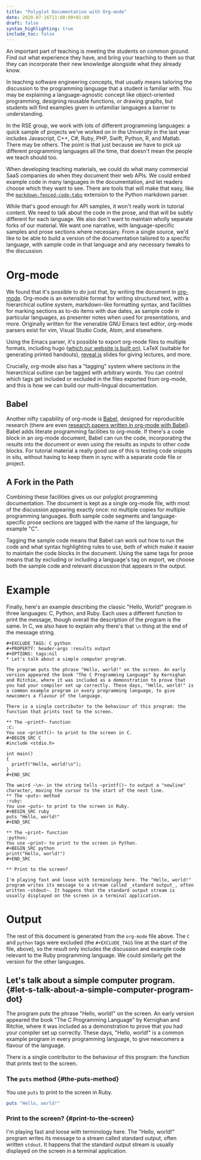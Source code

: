 ```yaml
---
title: "Polyglot Documentation with Org-mode"
date: 2020-07-16T11:00:00+01:00
draft: false
syntax_highlighting: true
include_toc: false
---
```


An important part of teaching is meeting the students on common ground. Find out what experience they have, and bring your teaching to them so that they can incorporate their new knowledge alongside what they already know.

In teaching software engineering concepts, that usually means tailoring the discussion to the programming language that a student is familiar with. You may be explaining a language-agnostic concept like object-oriented programming, designing reusable functions, or drawing graphs, but students will find examples given in unfamiliar languages a barrier to understanding.

In the RSE group, we work with lots of different programming languages: a quick sample of projects we've worked on in the University in the last year includes Javascript, C++, C#, Ruby, PHP, Swift, Python, R, and Matlab. There may be others. The point is that just because _we_ have to pick up different programming languages all the time, that doesn't mean the people we teach should too.

When developing teaching materials, we could do what many commercial SaaS companies do when they document their web APIs. We could embed example code in many languages in the documentation, and let readers choose which they want to see. There are tools that will make that easy, like the [`markdown-fenced-code-tabs`](https://yassir.dev/markdown-fenced-code-tabs/) extension to the Python markdown parser.

While that's good enough for API samples, it won't really work in tutorial content. We need to talk about the code in the prose, and that will be subtly different for each language. We also don't want to maintain wholly separate forks of our material. We want one narrative, with language-specific samples and prose sections where necessary. From a single source, we'd like to be able to build a version of the documentation tailored to a specific language, with sample code in that language and any necessary tweaks to the discussion.

# Org-mode

We found that it's possible to do just that, by writing the document in [org-mode](https://orgmode.org). Org-mode is an extensible format for writing structured text, with a hierarchical outline system, markdown-like formatting syntax, and facilities for marking sections as to-do items with due dates, as sample code in particular languages, as presenter notes when used for presentations, and more. Originally written for the venerable GNU Emacs text editor, org-mode parsers exist for vim, Visual Studio Code, Atom, and elsewhere.

Using the Emacs parser, it's possible to export org-mode files to multiple formats, including hugo ([which our website is built on](https://www.rse.ox.ac.uk/tech_post/building_site_with_hugo/)), LaTeX (suitable for generating printed handouts), [reveal.js](https://revealjs.com) slides for giving lectures, and more.

Crucially, org-mode also has a "tagging" system where sections in the hierarchical outline can be tagged with arbitrary words. You can control which tags get included or excluded in the files exported from org-mode, and this is how we can build our multi-lingual documentation.

## Babel

Another nifty capability of org-mode is [Babel](https://orgmode.org/worg/org-contrib/babel/), designed for reproducible research (there are even [research papers written in org-mode with Babel](https://github.com/tsdye/hawaii-colonization)). Babel adds literate programming facilities to org-mode. If there's a code block in an org-mode document, Babel can run the code, incorporating the results into the document or even using the results as inputs to other code blocks. For tutorial material a really good use of this is testing code snippits in situ, without having to keep them in sync with a separate code file or project.

## A Fork in the Path

Combining these facilities gives us our polyglot programming documentation. The document is kept as a single org-mode file, with most of the discussion appearing exactly once: no multiple copies for multiple programming languages. Both sample code segments and language-specific prose sections are tagged with the name of the language, for example "C".

Tagging the sample code means that Babel can work out how to run the code and what syntax highlighting rules to use, both of which make it easier to maintain the code blocks in the document. Using the same tags for prose means that by excluding or including a language's tag on export, we choose both the sample code and relevant discussion that appears in the output.

# Example

Finally, here's an example describing the classic "Hello, World!" program in three languages: C, Python, and Ruby. Each uses a different function to print the message, though overall the description of the program is the same. In C, we also have to explain why there's that `\n` thing at the end of the message string.

    #+EXCLUDE_TAGS: C python
    #+PROPERTY: header-args :results output
    #+OPTIONS: tags:nil
    * Let's talk about a simple computer program.

    The program puts the phrase "Hello, world!" on the screen. An early
    version appeared the book "The C Programming Language" by Kernighan
    and Ritchie, where it was included as a demonstration to prove that
    you had your compiler set up correctly. These days, "Hello, world!" is
    a common example program in every programming language, to give
    newcomers a flavour of the language.

    There is a single contributor to the behaviour of this program: the
    function that prints text to the screen.

    ** The ~printf~ function                                                  :C:
    You use ~printf()~ to print to the screen in C.
    #+BEGIN_SRC C
    #include <stdio.h>

    int main()
    {
      printf("Hello, world!\n");
    }
    #+END_SRC

    The weird ~\n~ in the string tells ~printf()~ to output a "newline"
    character, moving the cursor to the start of the next line.
    ** The ~puts~ method                                                   :ruby:
    You use ~puts~ to print to the screen in Ruby.
    #+BEGIN_SRC ruby
    puts "Hello, world!"
    #+END_SRC

    ** The ~print~ function                                              :python:
    You use ~print~ to print to the screen in Python.
    #+BEGIN_SRC python
    print("Hello, world!")
    #+END_SRC

    ** Print to the screen?

    I'm playing fast and loose with terminology here. The "Hello, world!"
    program writes its message to a stream called _standard output_, often
    written ~stdout~. It happens that the standard output stream is
    usually displayed on the screen in a terminal application.


# Output

The rest of this document is generated from the `org-mode` file above. The `C` and `python` tags were excluded (the `#+EXCLUDE_TAGS` line at the start of the file, above), so the result only includes the discussion and example code relevant to the Ruby programming language. We could similarly get the version for the other languages.

## Let's talk about a simple computer program. {#let-s-talk-about-a-simple-computer-program-dot}

The program puts the phrase "Hello, world!" on the screen. An early version appeared the book "The C Programming Language" by Kernighan and Ritchie, where it was included as a demonstration to prove that you had your compiler set up correctly. These days, "Hello, world!" is a common example program in every programming language, to give newcomers a flavour of the language.

There is a single contributor to the behaviour of this program: the function that prints text to the screen.


### The `puts` method {#the-puts-method}

You use `puts` to print to the screen in Ruby.

```ruby
puts "Hello, world!"
```


### Print to the screen? {#print-to-the-screen}

I'm playing fast and loose with terminology here. The "Hello, world!" program writes its message to a stream called <span class="underline">standard output</span>, often written `stdout`. It happens that the standard output stream is usually displayed on the screen in a terminal application.